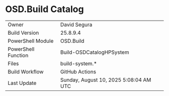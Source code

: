 ﻿# OSD.Build Catalog

| | |
|-|-|
| Owner | David Segura |
| Build Version | 25.8.9.4 |
| PowerShell Module | OSD.Build |
| PowerShell Function | Build-OSDCatalogHPSystem |
| Files | build-system.* |
| Build Workflow | GitHub Actions |
| Last Update | Sunday, August 10, 2025 5:08:04 AM UTC |
